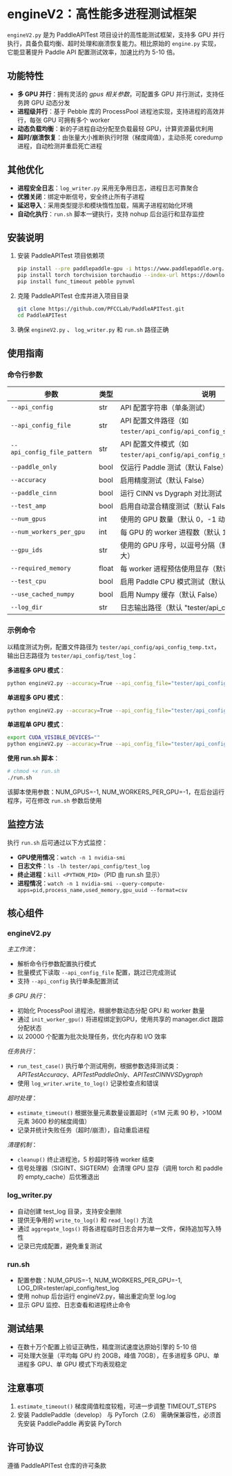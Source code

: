 # engineV2：高性能多进程测试框架

`engineV2.py` 是为 PaddleAPITest 项目设计的高性能测试框架，支持多 GPU 并行执行，具备负载均衡、超时处理和崩溃恢复能力。相比原始的 `engine.py` 实现，它能显著提升 Paddle API 配置测试效率，加速比约为 5-10 倍。

## 功能特性

- **多 GPU 并行**：拥有灵活的 *gpus 相关参数*，可配置多 GPU 并行测试，支持任务跨 GPU 动态分发
- **进程级并行**：基于 Pebble 库的 ProcessPool 进程池实现，支持进程的高效并行，每张 GPU 可拥有多个 worker
- **动态负载均衡**：新的子进程自动分配至负载最轻 GPU，计算资源最优利用
- **超时/崩溃恢复**：由张量大小推断执行时限（梯度阈值），主动杀死 coredump 进程，自动检测并重启死亡进程

## 其他优化

- **进程安全日志**：`log_writer.py` 采用无争用日志，进程日志可靠聚合
- **优雅关闭**：绑定中断信号，安全终止所有子进程
- **延迟导入**：采用类型提示和模块惰性加载，隔离子进程初始化环境
- **自动化执行**：`run.sh` 脚本一键执行，支持 nohup 后台运行和显存监控

## 安装说明

1. 安装 PaddleAPITest 项目依赖项
    ```bash
    pip install --pre paddlepaddle-gpu -i https://www.paddlepaddle.org.cn/packages/nightly/cu118/
    pip install torch torchvision torchaudio --index-url https://download.pytorch.org/whl/cu118
    pip install func_timeout pebble pynvml
    ```
2. 克隆 PaddleAPITest 仓库并进入项目目录
   ```bash
   git clone https://github.com/PFCCLab/PaddleAPITest.git
   cd PaddleAPITest
   ```
3. 确保 `engineV2.py` 、 `log_writer.py` 和 `run.sh` 路径正确

## 使用指南

### 命令行参数

| 参数                        | 类型  | 说明                                                                      |
| --------------------------- | ----- | ------------------------------------------------------------------------- |
| `--api_config`              | str   | API 配置字符串（单条测试）                                                |
| `--api_config_file`         | str   | API 配置文件路径（如`tester/api_config/api_config_support2torch_1.txt`）  |
| `--api_config_file_pattern` | str   | API 配置文件模式（如 `tester/api_config/api_config_support2torch_*.txt`） |
| `--paddle_only`             | bool  | 仅运行 Paddle 测试（默认 False）                                          |
| `--accuracy`                | bool  | 启用精度测试（默认 False）                                                |
| `--paddle_cinn`             | bool  | 运行 CINN vs Dygraph 对比测试（默认 False）                               |
| `--test_amp`                | bool  | 启用自动混合精度测试（默认 False）                                        |
| `--num_gpus`                | int   | 使用的 GPU 数量（默认 0，-1 动态最大）                                    |
| `--num_workers_per_gpu`     | int   | 每 GPU 的 worker 进程数（默认 1，-1 动态最大）                            |
| `--gpu_ids`                 | str   | 使用的 GPU 序号，以逗号分隔（默认""，"-1" 动态最大）                      |
| `--required_memory`         | float | 每 worker 进程预估使用显存（默认 10.0）                                   |
| `--test_cpu`                | bool  | 启用 Paddle CPU 模式测试（默认 False）                                    |
| `--use_cached_numpy`        | bool  | 启用 Numpy 缓存（默认 False）                                             |
| `--log_dir`                 | str   | 日志输出路径（默认 "tester/api_config/test_log"）                         |

### 示例命令

以精度测试为例，配置文件路径为 `tester/api_config/api_config_temp.txt`，输出日志路径为 `tester/api_config/test_log`：

**多进程多 GPU 模式**：
```bash
python engineV2.py --accuracy=True --api_config_file="tester/api_config/api_config_temp.txt" --num_gpus=8 --num_workers_per_gpu=1 >> "tester/api_config/test_log/log.log" 2>&1
```

**单进程多 GPU 模式**：
```bash
python engineV2.py --accuracy=True --api_config_file="tester/api_config/api_config_temp.txt" --num_gpus=0 >> "tester/api_config/test_log/log.log" 2>&1
```

**单进程单 GPU 模式**：
```bash
export CUDA_VISIBLE_DEVICES=""
python engineV2.py --accuracy=True --api_config_file="tester/api_config/api_config_temp.txt" --num_gpus=0 >> "tester/api_config/test_log/log.log" 2>&1
```

**使用 run.sh 脚本**：
```bash
# chmod +x run.sh
./run.sh
```
该脚本使用参数：NUM_GPUS=-1, NUM_WORKERS_PER_GPU=-1，在后台运行程序，可在修改 `run.sh` 参数后使用

## 监控方法

执行 `run.sh` 后可通过以下方式监控：

- **GPU使用情况**：`watch -n 1 nvidia-smi`
- **日志文件**：`ls -lh tester/api_config/test_log`
- **终止进程**：`kill <PYTHON_PID>`（PID 由 run.sh 显示）
- **进程情况**：`watch -n 1 nvidia-smi --query-compute-apps=pid,process_name,used_memory,gpu_uuid --format=csv`

## 核心组件

### engineV2.py

*主工作流*：
- 解析命令行参数配置执行模式
- 批量模式下读取 `--api_config_file` 配置，跳过已完成测试
- 支持 `--api_config` 执行单条配置测试

*多 GPU 执行*：
- 初始化 ProcessPool 进程池，根据参数动态分配 GPU 和 worker 数量
- 通过 `init_worker_gpu()` 将进程绑定到GPU，使用共享的 manager.dict 跟踪分配状态
- 以 20000 个配置为批次处理任务，优化内存和 I/O 效率

*任务执行*：
- `run_test_case()` 执行单个测试用例，根据参数选择测试类：*APITestAccuracy*、*APITestPaddleOnly*、*APITestCINNVSDygraph*
- 使用 `log_writer.write_to_log()` 记录检查点和错误

*超时处理*：
- `estimate_timeout()` 根据张量元素数量设置超时（≤1M 元素 90 秒，>100M 元素 3600 秒的梯度阈值）
- 记录并统计失败任务（超时/崩溃），自动重启进程

*清理机制*：
- `cleanup()` 终止进程池，5 秒超时等待 worker 结束
- 信号处理器（SIGINT、SIGTERM）会清理 GPU 显存（调用 torch 和 paddle 的 empty_cache）后优雅退出

### log_writer.py

- 自动创建 test_log 目录，支持安全删除
- 提供无争用的 `write_to_log()` 和 `read_log()` 方法
- 通过 `aggregate_logs()` 将各进程临时日志合并为单一文件，保持追加写入特性
- 记录已完成配置，避免重复测试

### run.sh

- 配置参数：NUM_GPUS=-1, NUM_WORKERS_PER_GPU=-1, LOG_DIR=tester/api_config/test_log
- 使用 nohup 后台运行 engineV2.py，输出重定向至 log.log
- 显示 GPU 监控、日志查看和进程终止命令

## 测试结果

- 在数十万个配置上验证正确性，精度测试速度达原始引擎的 5-10 倍
- 可处理大张量（平均每 GPU 约 20GB，峰值 70GB），在多进程多 GPU、单进程多 GPU、单 GPU 模式下均表现稳定

## 注意事项

1. `estimate_timeout()` 梯度阈值粒度较粗，可进一步调整 TIMEOUT_STEPS
2. 安装 PaddlePaddle（develop） 与 PyTorch（2.6） 需确保兼容性，必须首先安装 PaddlePaddle 再安装 PyTorch

## 许可协议

遵循 PaddleAPITest 仓库的许可条款
